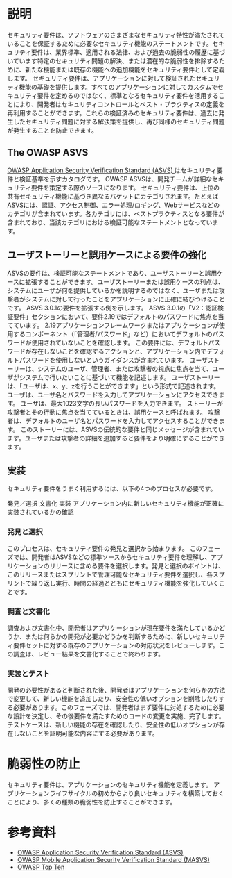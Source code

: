 # 説明
セキュリティ要件は、ソフトウェアのさまざまなセキュリティ特性が満たされていることを保証するために必要なセキュリティ機能のステートメントです。セキュリティ要件は、業界標準、適用される法律、および過去の脆弱性の履歴に基づいています特定のセキュリティ問題の解決、または潜在的な脆弱性を排除するために、新たな機能または既存の機能への追加機能をセキュリティ要件として定義します。
セキュリティ要件は、アプリケーションに対して検証されたセキュリティ機能の基礎を提供します。すべてのアプリケーションに対してカスタムでセキュリティ要件を定めるのではなく、標準となるセキュリティ要件を活用することにより、開発者はセキュリティコントロールとベスト・プラクティスの定義を再利用することができます。これらの検証済みのセキュリティ要件は、過去に発生したセキュリティ問題に対する解決策を提供し、再び同様のセキュリティ問題が発生することを防止できます。

## The OWASP ASVS
[OWASP Application Security Verification Standard (ASVS) ](https://www.owasp.org/index.php/Category:OWASP_Application_Security_Verification_Standard_Project)はセキュリティ要件と検証基準を示すカタログです。 OWASP ASVSは、開発チームが詳細なセキュリティ要件を策定する際のソースになります。
セキュリティ要件は、上位の共有セキュリティ機能に基づき異なるバケットにカテゴリされます。たとえばASVSには、認証、アクセス制御、エラー処理/ロギング、Webサービスなどのカテゴリが含まれています。各カテゴリには、ベストプラクティスとなる要件が含まれており、当該カテゴリにおける検証可能なステートメントとなっています。

## ユーザストーリーと誤用ケースによる要件の強化
ASVSの要件は、検証可能なステートメントであり、ユーザストーリーと誤用ケースに拡張することができます。ユーザストーリーまたは誤用ケースの利点は、システムにユーザが何を提供しているかを説明するのではなく、ユーザまたは攻撃者がシステムに対して行ったことをアプリケーションに正確に結びつけることです。
ASVS 3.0.1の要件を拡張する例を示します。 ASVS 3.0.1の「V2：認証検証要件」セクションにおいて、要件2.19ではデフォルトのパスワードに焦点を当てています。
2.19アプリケーションフレームワークまたはアプリケーションが使用するコンポーネント（「管理者/パスワード」など）においてデフォルトのパスワードが使用されていないことを確認します。
この要件には、デフォルトパスワードが存在しないことを確認するアクションと、アプリケーション内でデフォルトパスワードを使用しないというガイダンスが含まれています。
ユーザストーリーは、システムのユーザ、管理者、または攻撃者の視点に焦点を当て、ユーザがシステムで行いたいことに基づいて機能を記述します。 ユーザストーリーは、「ユーザは、x、y、zを行うことができます」という形式で記述されます。
ユーザは、ユーザ名とパスワードを入力してアプリケーションにアクセスできます。
ユーザは、最大1023文字の長いパスワードを入力できます。
ストーリーが攻撃者とその行動に焦点を当てているときは、誤用ケースと呼ばれます。
攻撃者は、デフォルトのユーザ名とパスワードを入力してアクセスすることができます。
このストーリーには、ASVSの伝統的な要件と同じメッセージが含まれています。ユーザまたは攻撃者の詳細を追加すると要件をより明確にすることができます。

## 実装
セキュリティ要件をうまく利用するには、以下の4つのプロセスが必要です。

発見／選択
文書化
実装
アプリケーション内に新しいセキュリティ機能が正確に実装されているかの確認

### 発見と選択
このプロセスは、セキュリティ要件の発見と選択から始まります。 このフェーズでは、開発者はASVSなどの標準ソースからセキュリティ要件を理解し、アプリケーションのリリースに含める要件を選択します。発見と選択のポイントは、このリリースまたはスプリントで管理可能なセキュリティ要件を選択し、各スプリントで繰り返し実行、時間の経過とともにセキュリティ機能を強化していくことです。

### 調査と文書化
調査および文書化中、開発者はアプリケーションが現在要件を満たしているかどうか、または何らかの開発が必要かどうかを判断するために、新しいセキュリティ要件セットに対する既存のアプリケーションの対応状況をレビューします。この調査は、レビュー結果を文書化することで終わります。

### 実装とテスト
開発の必要性があると判断された後、開発者はアプリケーションを何らかの方法で変更して、新しい機能を追加したり、安全性の低いオプションを削除したりする必要があります。このフェーズでは、開発者はまず要件に対処するために必要な設計を決定し、その後要件を満たすためのコードの変更を実施、完了します。 テストケースは、新しい機能の存在を確認したり、安全性の低いオプションが存在しないことを証明可能な内容にする必要があります。

# 脆弱性の防止
セキュリティ要件は、アプリケーションのセキュリティ機能を定義します。 アプリケーションライフサイクルの初めからより良いセキュリティを構築しておくことにより、多くの種類の脆弱性を防止することができます。

# 参考資料
- [OWASP Application Security Verification Standard (ASVS)](https://www.owasp.org/index.php/Application_Security_Architecture_Cheat_Sheet)
- [OWASP Mobile Application Security Verification Standard (MASVS)](https://github.com/OWASP/owasp-masvs)
- [OWASP Top Ten](https://www.owasp.org/index.php/Category:OWASP_Top_Ten_Project)
